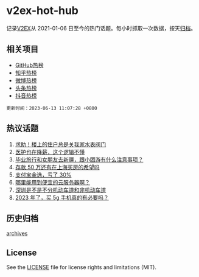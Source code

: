 # v2ex-hot-hub

 记录[V2EX](https://www.v2ex.com/)从 2021-01-06 日至今的热门话题。每小时抓取一次数据，按天[归档](archives)。
 
 ## 相关项目

- [GitHub热榜](https://github.com/lonnyzhang423/github-hot-hub)
- [知乎热榜](https://github.com/lonnyzhang423/zhihu-hot-hub)
- [微博热榜](https://github.com/lonnyzhang423/weibo-hot-hub)
- [头条热榜](https://github.com/lonnyzhang423/toutiao-hot-hub)
- [抖音热榜](https://github.com/lonnyzhang423/douyin-hot-hub)


 `更新时间：2023-06-13 11:07:28 +0800`

## 热议话题

1. [求助！楼上的住户总是关我家水表阀门](https://www.v2ex.com/t/947926)
1. [医护也在降薪，这个逻辑不懂](https://www.v2ex.com/t/948029)
1. [毕业旅行和女朋友去新疆，跟小团游有什么注意事项？](https://www.v2ex.com/t/947942)
1. [存款 50 万还有在上海买房的希望吗](https://www.v2ex.com/t/948135)
1. [支付宝金选，亏了 30%](https://www.v2ex.com/t/948196)
1. [哪里能用到便宜的云服务器啊？](https://www.v2ex.com/t/947920)
1. [深圳是不是不分机动车道和非机动车道](https://www.v2ex.com/t/948082)
1. [2023 年了，买 5g 手机真的有必要吗？](https://www.v2ex.com/t/948121)

## 历史归档

[archives](archives)

## License

See the [LICENSE](LICENSE) file for license rights and limitations (MIT).
